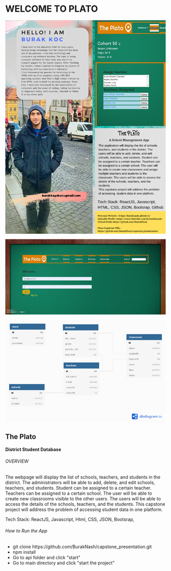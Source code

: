 <h1>WELCOME TO PLATO</h1>

<div>
<img src="readmeonesheet.png" alt="Logo">
</div>

<div>


![alt text](readme.gif)

![alt text](diagram.png)

</div>

<div>

<h2>The Plato</h2>
<h4>District Student Database</h4>

<h6>OVERVIEW</h6>
<p>
The webpage will display the list of schools, teachers, and students in the district. The administrators will be able to add, delete, and edit schools, teachers, and students. Student can be assigned to a certain teacher. Teachers can be assigned to a certain school. The user will be able to create new classrooms visible to the other users. The users will be able to access the details of the schools, teachers, and the students. 
This capstone project will address the problem of accessing  student data in one platform. 
</p>

<p>Tech Stack: ReactJS, Javascript, Html, CSS, JSON, Bootsrap, </p>

</div>

<div>

<h6>How to Run the App</h6>
<ul>
<li>git clone https://github.com/BurakNash/capstone_presentation.git</li>
<li>npm install</li>
<li>Go to api folder and click "start"</li>
<li>Go to main directory and click "start the project"</li>
</ul>

</div>
